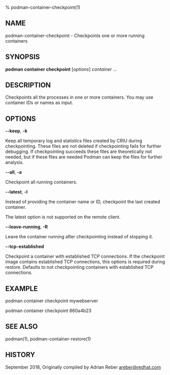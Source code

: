 % podman-container-checkpoint(1)

## NAME
podman\-container\-checkpoint - Checkpoints one or more running containers

## SYNOPSIS
**podman container checkpoint** [*options*] *container* ...

## DESCRIPTION
Checkpoints all the processes in one or more containers. You may use container IDs or names as input.

## OPTIONS
**--keep**, **-k**

Keep all temporary log and statistics files created by CRIU during checkpointing. These files
are not deleted if checkpointing fails for further debugging. If checkpointing succeeds these
files are theoretically not needed, but if these files are needed Podman can keep the files
for further analysis.

**--all**, **-a**

Checkpoint all running containers.

**--latest**, **-l**

Instead of providing the container name or ID, checkpoint the last created container.

The latest option is not supported on the remote client.

**--leave-running**, **-R**

Leave the container running after checkpointing instead of stopping it.

**--tcp-established**

Checkpoint a container with established TCP connections. If the checkpoint
image contains established TCP connections, this options is required during
restore. Defaults to not checkpointing containers with established TCP
connections.

## EXAMPLE

podman container checkpoint mywebserver

podman container checkpoint 860a4b23

## SEE ALSO
podman(1), podman-container-restore(1)

## HISTORY
September 2018, Originally compiled by Adrian Reber <areber@redhat.com>
